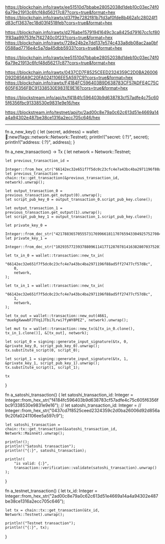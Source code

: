https://blockchain.info/rawtx/ee51510d7bbabe28052038d1deb10c03ec74f06a79e21913c6fcf48d56217c87?cors=true&format=hex
https://blockchain.info/rawtx/d37f9e7282f81b7fd3af0fde8b462a1c28024f1d83cf13637ec18d03f4518feb?cors=true&format=hex

https://blockchain.info/rawtx/d276abe15791941649c3ca8425d79167cc1cf801f83aa99753fe7f42740c0f23?cors=true&format=hex
https://blockchain.info/rawtx/728e24b2e7dd137e574c433a8db08ac2aa0bf0588ad7716e4c5a7da45dbb5933?cors=true&format=hex


https://blockchain.info/rawtx/ee51510d7bbabe28052038d1deb10c03ec74f06a79e21913c6fcf48d56217c87?cors=true&format=hex

https://blockchain.info/rawtx/0437CD7F8525CEED2324359C2D0BA26006D92D856A9C20FA0241106EE5A597C9?cors=true&format=hex
https://blockchain.info/rawtx/F4184FC596403B9D638783CF57ADFE4C75C605F6356FBC91338530E9831E9E16?cors=true&format=hex

https://blockstream.info/api/tx/f4184fc596403b9d638783cf57adfe4c75c605f6356fbc91338530e9831e9e16/hex

https://blockstream.info/testnet/api/tx/2ad00c8e79a0c62c613d51e4669a14a4a94302e487be38ce1316a2ecc705c646/hex


----


fn a_new_key() {
    let (secret, address) = wallet::key::new(flags::network::Network::Testnet);
    println!("secret: {:?}", secret);
    println!("address: {:?}", address);
}

fn a_new_transaction() -> Tx {
    let network = Network::Testnet;

    let previous_transaction_id =
        Integer::from_hex_str("66142ec32e651f7f5dc0c23cfc4e7a43bc4ba2971196f88ad5ff27477cf57d8c");
    let previous_transaction = chain::tx::get_transaction(&previous_transaction_id, network).unwrap();

    let output_transaction_0 = previous_transaction.get_output(0).unwrap();
    let script_pub_key_0 = output_transaction_0.script_pub_key.clone();

    let output_transaction_1 = previous_transaction.get_output(1).unwrap();
    let script_pub_key_1 = output_transaction_1.script_pub_key.clone();

    let private_key_0 =
        Integer::from_dec_str("421788365705557317699661811707659433049257527084948635109995507081033905");
    let private_key_1 =
        Integer::from_dec_str("1029357723937880961141771287078141638280703752019825886047717249989513591");

    let tx_in_0 = wallet::transaction::new_tx_in(
        "66142ec32e651f7f5dc0c23cfc4e7a43bc4ba2971196f88ad5ff27477cf57d8c",
        0,
        network,
    );

    let tx_in_1 = wallet::transaction::new_tx_in(
        "66142ec32e651f7f5dc0c23cfc4e7a43bc4ba2971196f88ad5ff27477cf57d8c",
        1,
        network,
    );

    let tx_out = wallet::transaction::new_out(4661, "muekgXwwwbFJTVq1JTbi7Lrwi7fyWY8PEZ", network).unwrap();

    let mut tx = wallet::transaction::new_tx(&[tx_in_0.clone(), tx_in_1.clone()], &[tx_out], network);

    let script_0 = signing::generate_input_signature(&tx, 0, &private_key_0, script_pub_key_0).unwrap();
    tx.substitute_script(0, script_0);

    let script_1 = signing::generate_input_signature(&tx, 1, &private_key_1, script_pub_key_1).unwrap();
    tx.substitute_script(1, script_1);

    tx
}

fn a_satoshi_transaction() {
    let satoshi_transaction_id: Integer =
        Integer::from_hex_str("f4184fc596403b9d638783cf57adfe4c75c605f6356fbc91338530e9831e9e16");
    // let satoshi_transaction_id: Integer =
    //     Integer::from_hex_str("0437cd7f8525ceed2324359c2d0ba26006d92d856a9c20fa0241106ee5a597c9");

    let satoshi_transaction = chain::tx::get_transaction(&satoshi_transaction_id, Network::Mainnet).unwrap();

    println!();
    println!("Satoshi transaction");
    println!("{:}", satoshi_transaction);

    println!(
        "is valid: {:}",
        transaction::verification::validate(satoshi_transaction).unwrap()
    );
}

fn a_testnet_transaction() {
    let tx_id: Integer = Integer::from_hex_str("2ad00c8e79a0c62c613d51e4669a14a4a94302e487be38ce1316a2ecc705c646");

    let tx = chain::tx::get_transaction(&tx_id, Network::Testnet).unwrap();

    println!("Testnet transaction");
    println!("{:}", tx);
}
